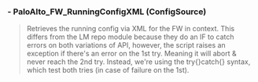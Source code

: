 ### - PaloAlto_FW_RunningConfigXML (ConfigSource)

> Retrieves the running config via XML for the FW in context. This differs from the LM repo module because they do an IF to catch errors on both variations of API, however, the script raises an exception if there's an error on the 1st try. Meaning it will abort & never reach the 2nd try. Instead, we're using the try{}catch{} syntax, which test both tries (in case of failure on the 1st).
